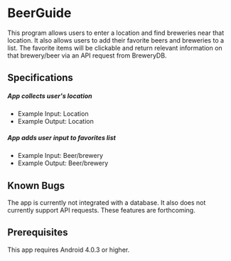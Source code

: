 # BeerGuide

This program allows users to enter a location and find breweries near that location. It also allows users to add their favorite beers and breweries to a list. The favorite items will be clickable and return relevant information on that brewery/beer via an API request from BreweryDB.

## Specifications

##### App collects user's location

* Example Input: Location
* Example Output: Location

##### App adds user input to favorites list

* Example Input: Beer/brewery
* Example Output: Beer/brewery

## Known Bugs

The app is currently not integrated with a database. It also does not currently support API requests. These features are forthcoming.

## Prerequisites

This app requires Android 4.0.3 or higher.
